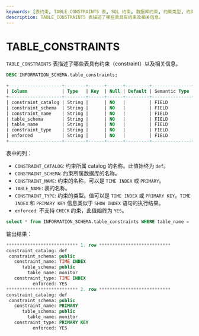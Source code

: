 ```yaml
---
keywords: [表约束, TABLE_CONSTRAINTS 表, SQL 约束, 数据库约束, 约束类型, 约束描述]
description: TABLE_CONSTRAINTS 表描述了哪些表具有约束及相关信息。
---
```


# TABLE_CONSTRAINTS

`TABLE_CONSTRAINTS` 表描述了哪些表具有约束（constraint）以及相关信息。

```sql
DESC INFORMATION_SCHEMA.table_constraints;
```

```sql
+--------------------+--------+------+------+---------+---------------+
| Column             | Type   | Key  | Null | Default | Semantic Type |
+--------------------+--------+------+------+---------+---------------+
| constraint_catalog | String |      | NO   |         | FIELD         |
| constraint_schema  | String |      | NO   |         | FIELD         |
| constraint_name    | String |      | NO   |         | FIELD         |
| table_schema       | String |      | NO   |         | FIELD         |
| table_name         | String |      | NO   |         | FIELD         |
| constraint_type    | String |      | NO   |         | FIELD         |
| enforced           | String |      | NO   |         | FIELD         |
+--------------------+--------+------+------+---------+---------------+
```

表中的列：

* `CONSTRAINT_CATALOG`: 约束所属 catalog 的名称。此值始终为 `def`。
* `CONSTRAINT_SCHEMA`: 约束所属数据库的名称。
* `CONSTRAINT_NAME`: 约束的名称，可以是 `TIME INDEX` 或 `PRIMARY`。
* `TABLE_NAME`: 表的名称。
* `CONSTRAINT_TYPE`: 约束的类型。值可以是 `TIME INDEX` 或 `PRIMARY KEY`。`TIME INDEX` 和 `PRIMARY KEY` 信息类似于 `SHOW INDEX` 语句的执行结果。
* `enforced`: 不支持 `CHECK` 约束，此值始终为 `YES`。

```sql
select * from INFORMATION_SCHEMA.table_constraints WHERE table_name = 'monitor'\G;
```

输出结果：

```sql
*************************** 1. row ***************************
constraint_catalog: def
 constraint_schema: public
   constraint_name: TIME INDEX
      table_schema: public
        table_name: monitor
   constraint_type: TIME INDEX
          enforced: YES
*************************** 2. row ***************************
constraint_catalog: def
 constraint_schema: public
   constraint_name: PRIMARY
      table_schema: public
        table_name: monitor
   constraint_type: PRIMARY KEY
          enforced: YES
```
